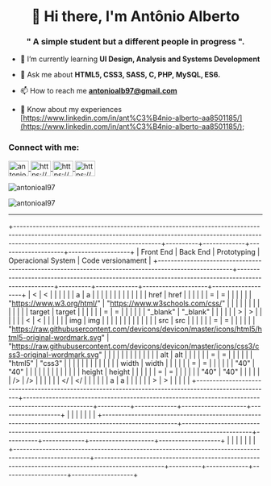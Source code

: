 <!--
**antonioal97/antonioal97** is a ✨ _special_ ✨ repository because its `README.md` (this file) appears on your GitHub profile.

Here are some ideas to get you started:

- 🔭 I’m currently working on ...
- 🌱 I’m currently learning ...
- 👯 I’m looking to collaborate on ...
- 🤔 I’m looking for help with ...
- 💬 Ask me about ...
- 📫 How to reach me: ...
- 😄 Pronouns: ...
- ⚡ Fun fact: ...
-->
<h1 align="center">👋 Hi there, I'm Antônio Alberto</h1>
<h3 align="center">" A simple student but a different people in progress ".</h3>

<!--
![Anurag's github stats](https://github-readme-stats.vercel.app/api?username=anuraghazra&show_icons=true&theme=dracula)

<p><img align="center" src="https://github-readme-stats.vercel.app/api/top-langs?username=antonioal97&show_icons=true&locale=en&layout=compact&theme=dracula" alt="antonioal97" /></p>
-->

- 🌱 I’m currently learning **UI Design, Analysis and Systems Development**

- 💬 Ask me about **HTML5, CSS3, SASS, C, PHP, MySQL, ES6.**

- 📫 How to reach me **antonioalb97@gmail.com**

- 📄 Know about my experiences [https://www.linkedin.com/in/ant%C3%B4nio-alberto-aa8501185/](https://www.linkedin.com/in/ant%C3%B4nio-alberto-aa8501185/);

<h3 align="left">Connect with me:</h3>
<p align="left">
  <a href="https://twitter.com/antonioal97" target="blank">
    <img align="center" src="https://cdn.jsdelivr.net/npm/simple-icons@3.0.1/icons/twitter.svg" alt="antonioal97" height="30" width="40" />
  </a>
  <a href="https://linkedin.com/in/antônio-alberto-aa8501185/" target="blank">
    <img align="center" src="https://cdn.jsdelivr.net/npm/simple-icons@3.0.1/icons/linkedin.svg" alt="https://github.com/antonioal97" height="30" width="40" />
  </a>
  <a href="https://fb.com/antonioal97/" target="blank">
    <img align="center" src="https://cdn.jsdelivr.net/npm/simple-icons@3.0.1/icons/facebook.svg" alt="https://www.facebook.com/antonioal97/" height="30" width="40" />
  </a>
  <a href="https://instagram.com/antonioal97/" target="blank">
    <img align="center" src="https://cdn.jsdelivr.net/npm/simple-icons@3.0.1/icons/instagram.svg" alt="https://www.instagram.com/antonioal97/" height="30" width="40" />
  </a>
  <!--
  <a href="https://discord.gg/antonioal97#5673" target="blank">
    <img align="center" src="https://cdn.jsdelivr.net/npm/simple-icons@3.0.1/icons/discord.svg" alt="antonioal97#5673" height="30" width="40" />
  </a>
  -->
</p>
<p><img align="center" src="https://github-readme-stats.vercel.app/api/top-langs?username=antonioal97&show_icons=true&locale=en&layout=compact&theme=buefy" alt="antonioal97" /></p>  
<p><img align="center" src="https://github-readme-stats.vercel.app/api?username=anuraghazra&show_icons=true&theme=buefy" alt="antonioal97"/></p>

------------------------------

+---------------------------------------------------------------------------------------------------------------------------------------------------------------------------------------------------------+----------+-------------+--------------------+-------------------+
|                                                                                                Front End                                                                                                | Back End | Prototyping | Operacional System | Code versionament |
+-----------------------------------------------------------------------------------------------------+---------------------------------------------------------------------------------------------------+----------+-------------+--------------------+-------------------+
| <                                                                                                   | <                                                                                                 |          |             |                    |                   |
| a                                                                                                   | a                                                                                                 |          |             |                    |                   |
|                                                                                                     |                                                                                                   |          |             |                    |                   |
| href                                                                                                | href                                                                                              |          |             |                    |                   |
| =                                                                                                   | =                                                                                                 |          |             |                    |                   |
| "https://www.w3.org/html/"                                                                          | "https://www.w3schools.com/css/"                                                                  |          |             |                    |                   |
|                                                                                                     |                                                                                                   |          |             |                    |                   |
| target                                                                                              | target                                                                                            |          |             |                    |                   |
| =                                                                                                   | =                                                                                                 |          |             |                    |                   |
| "_blank"                                                                                            | "_blank"                                                                                          |          |             |                    |                   |
| >                                                                                                   | >                                                                                                 |          |             |                    |                   |
|           <                                                                                         |             <                                                                                     |          |             |                    |                   |
| img                                                                                                 | img                                                                                               |          |             |                    |                   |
|                                                                                                     |                                                                                                   |          |             |                    |                   |
| src                                                                                                 | src                                                                                               |          |             |                    |                   |
| =                                                                                                   | =                                                                                                 |          |             |                    |                   |
| "https://raw.githubusercontent.com/devicons/devicon/master/icons/html5/html5-original-wordmark.svg" | "https://raw.githubusercontent.com/devicons/devicon/master/icons/css3/css3-original-wordmark.svg" |          |             |                    |                   |
|                                                                                                     |                                                                                                   |          |             |                    |                   |
| alt                                                                                                 | alt                                                                                               |          |             |                    |                   |
| =                                                                                                   | =                                                                                                 |          |             |                    |                   |
| "html5"                                                                                             | "css3"                                                                                            |          |             |                    |                   |
|                                                                                                     |                                                                                                   |          |             |                    |                   |
| width                                                                                               | width                                                                                             |          |             |                    |                   |
| =                                                                                                   | =                                                                                                 |          |             |                    |                   |
| "40"                                                                                                | "40"                                                                                              |          |             |                    |                   |
|                                                                                                     |                                                                                                   |          |             |                    |                   |
| height                                                                                              | height                                                                                            |          |             |                    |                   |
| =                                                                                                   | =                                                                                                 |          |             |                    |                   |
| "40"                                                                                                | "40"                                                                                              |          |             |                    |                   |
| />                                                                                                  | />                                                                                                |          |             |                    |                   |
|           </                                                                                        |             </                                                                                    |          |             |                    |                   |
| a                                                                                                   | a                                                                                                 |          |             |                    |                   |
| >                                                                                                   | >                                                                                                 |          |             |                    |                   |
+-----------------------------------------------------------------------------------------------------+---------------------------------------------------------------------------------------------------+----------+-------------+--------------------+-------------------+
|                                                                                                     |                                                                                                   |          |             |                    |                   |
+-----------------------------------------------------------------------------------------------------+---------------------------------------------------------------------------------------------------+----------+-------------+--------------------+-------------------+
|                                                                                                     |                                                                                                   |          |             |                    |                   |
+-----------------------------------------------------------------------------------------------------+---------------------------------------------------------------------------------------------------+----------+-------------+--------------------+-------------------+
